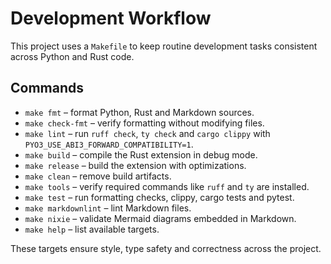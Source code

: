 # Development Workflow

This project uses a `Makefile` to keep routine development tasks
consistent across Python and Rust code.

## Commands

- `make fmt` – format Python, Rust and Markdown sources.
- `make check-fmt` – verify formatting without modifying files.
- `make lint` – run `ruff check`, `ty check` and
  `cargo clippy` with `PYO3_USE_ABI3_FORWARD_COMPATIBILITY=1`.
- `make build` – compile the Rust extension in debug mode.
- `make release` – build the extension with optimizations.
- `make clean` – remove build artifacts.
- `make tools` – verify required commands like `ruff` and `ty` are installed.
- `make test` – run formatting checks, clippy, cargo tests and pytest.
- `make markdownlint` – lint Markdown files.
- `make nixie` – validate Mermaid diagrams embedded in Markdown.
- `make help` – list available targets.

These targets ensure style, type safety and correctness across the
project.
